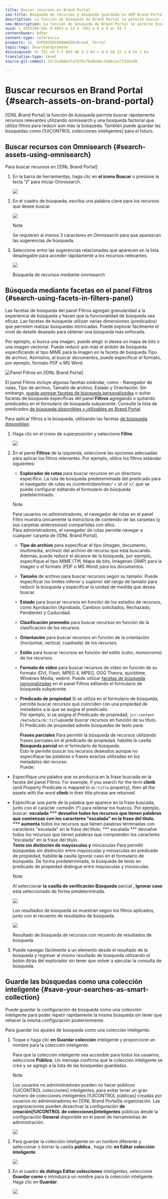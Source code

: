 ```yaml
---
title: Buscar recursos en Brand Portal
seo-title: Búsqueda de recursos y búsqueda guardada en AEM Brand Portal
description: La función de búsqueda de Brand Portal le permite buscar rápidamente recursos relevantes utilizando omnisearch y los filtros de búsqueda le ayudan a reducir aún más la búsqueda. Guarde las búsquedas como colecciones inteligentes para el futuro.
seo-description: La función de búsqueda de Brand Portal le permite buscar rápidamente recursos relevantes utilizando omnisearch y los filtros de búsqueda le ayudan a reducir aún más la búsqueda. Guarde las búsquedas como colecciones inteligentes para el futuro.
uuid: c 2955198-bdc 0-4853-a 13 a -661 e 6 a 9 ec 61 f
contentOwner: bdhar
content-type: referencia
products: SG_ EXPERIENCEMANAGER/Brand_ Portal
topic-tags: Searchandpromote
discoiquuid: dc 751 cd 7-f 663-46 d 2-84 c 4-5 bb 12 a 4 fe 1 ba
translation-type: tm+mt
source-git-commit: 32c3cdb8e3fafd74cfb36e6bcfe0811e7152b2d0

---
```



# Buscar recursos en Brand Portal {#search-assets-on-brand-portal}

[!DNL Brand Portal] la función de búsqueda permite buscar rápidamente recursos relevantes utilizando omnisearch y una búsqueda factorial que utiliza filtros para reducir aún más la búsqueda. También puede guardar las búsquedas como [!UICONTROL colecciones inteligentes] para el futuro.

## Buscar recursos con Omnisearch {#search-assets-using-omnisearch}

Para buscar recursos en [!DNL Brand Portal]:

1. En la barra de herramientas, haga clic en **el icono Buscar** o presione la tecla "**/**" para iniciar Omnisearch.

   ![](assets/omnisearchicon-1.png)

2. En el cuadro de búsqueda, escriba una palabra clave para los recursos que desee buscar.

   ![](assets/omnisearch.png)

   >[!NOTE]
   >
   >Se requieren al menos 3 caracteres en Omnisearch para que aparezcan las sugerencias de búsqueda.

3. Seleccione entre las sugerencias relacionadas que aparecen en la lista desplegable para acceder rápidamente a los recursos relevantes.

   ![](assets/assets-search-result.png)

   Búsqueda de recursos mediante omnisearch

## Búsqueda mediante facetas en el panel Filtros {#search-using-facets-in-filters-panel}

Las facetas de búsqueda del panel Filtros agregan granularidad a la experiencia de búsqueda y hacen que la funcionalidad de búsqueda sea eficaz. Las facetas de búsqueda utilizan varias dimensiones (predicados) que permiten realizar búsquedas intrincadas. Puede explorar fácilmente el nivel de detalle deseado para obtener una búsqueda más enfocada.

Por ejemplo, si busca una imagen, puede elegir si desea un mapa de bits o una imagen vectorial. Puede reducir aún más el ámbito de búsqueda especificando el tipo MIME para la imagen en la faceta de búsqueda Tipo de archivo. Asimismo, al buscar documentos, puede especificar el formato, por ejemplo, formato PDF o MS Word.

![Panel Filtros en [!DNL Brand Portal]](assets/file-type-search.png "el panel Filtros de [! DNL Brand Portal]")

El panel Filtros incluye algunas facetas estándar, como - Navegador de rutas, Tipo de archivo, Tamaño de archivo, Estado y Orientación. Sin embargo, [puede agregar facetas de búsqueda personalizadas](../using/brand-portal-search-facets.md) o quitar facetas de búsqueda específicas del panel **Filtros** agregando o quitando predicados en el formulario de búsqueda subyacente. Consulte la lista de predicados [de búsqueda disponibles y utilizables en Brand Portal](../using/brand-portal-search-facets.md#list-of-search-predicates).

Para aplicar filtros a la búsqueda, utilizando las facetas [de búsqueda disponibles](../using/brand-portal-search-facets.md):

1. Haga clic en el icono de superposición y seleccione **Filtro**.

   ![](assets/selectorrail.png)

2. En el panel **Filtros** de la izquierda, seleccione las opciones adecuadas para aplicar los filtros relevantes.
Por ejemplo, utilice los filtros estándar siguientes:

   * **Explorador de rutas** para buscar recursos en un directorio específico. La ruta de búsqueda predeterminada del predicado para el navegador de rutas es */content/dam/mac/ &lt; id-id &gt;/*, que se puede configurar editando el formulario de búsqueda predeterminado.
   >[!NOTE]
   >
   >Para usuarios no administradores, el navegador de rutas en el panel Filtro muestra únicamente la estructura de contenido de las carpetas (y sus carpetas antecesoras) compartidas con ellos.\
   >Para administradores, el navegador de rutas permite navegar a cualquier carpeta de [!DNL Brand Portal].

   * **Tipo de archivo** para especificar el tipo (imagen, documento, multimedia, archivo) del archivo de recurso que está buscando. Además, puede reducir el alcance de la búsqueda, por ejemplo, especifique el tipo MIME (Tiff, Mapa de bits, Imágenes GIMP) para la imagen o el formato (PDF o MS Word) para los documentos.
   * **Tamaño** de archivo para buscar recursos según su tamaño. Puede especificar los límites inferior y superior del rango de tamaño para reducir la búsqueda y especificar la unidad de medida que desea buscar.
   * **Estado** para buscar recursos en función de los estados de recursos, como Aprobación (Aprobado, Cambios solicitados, Rechazado, Pendiente) y Caducidad.
   * **Clasificación promedio** para buscar recursos en función de la clasificación de los recursos.
   * **Orientación** para buscar recursos en función de la orientación (horizontal, vertical, cuadrada) de los recursos.
   * **Estilo** para buscar recursos en función del estilo (color, monocromo) de los recursos.
   * **Formato de vídeo** para buscar recursos de vídeo en función de su formato (DVI, Flash, MPEG 4, MPEG, OGG Theora, quicktime, Windows Media, webm).
   Puede utilizar [facetas de búsqueda personalizadas](../using/brand-portal-search-facets.md) en el panel Filtros editando el formulario de búsqueda subyacente.

   * **Predicado de propiedad** Si se utiliza en el formulario de búsqueda, permite buscar recursos que coinciden con una propiedad de metadatos a la que se asigna el predicado.\
      Por ejemplo, si se asigna el Predicado de propiedad, `jcr:content /metadata/dc:title`puede buscar recursos en función de su título.\
      El Predicado de propiedad admite búsquedas de texto para:

      **Frases parciales** Para permitir la búsqueda de recursos utilizando frases parciales en el predicado de propiedad, habilite la casilla **Búsqueda parcial** en el formulario de búsqueda.\
      Esto le permite buscar los recursos deseados aunque no especifique las palabras o frases exactas utilizadas en los metadatos del recurso.\
      Puede:
* Especifique una palabra que se produzca en la frase buscada en la faceta del panel Filtros. For example, if you search for the term **climb** (and Property Predicate is mapped to `dc:title` property), then all the assets with the word **climb** in their title phrase are returned.
* Especificar una parte de la palabra que aparece en la frase buscada, junto con el carácter comodín (*) para rellenar los huecos.
Por ejemplo, buscar:
      **escalada *** devuelve todos los recursos que tienen palabras que comienzan con los caracteres "escalada" en la frase del título.
      *** aumenta** todos los recursos que tienen palabras terminadas con caracteres "escalada" en la frase del título.
      *** escalada *** devuelve todos los recursos que tienen palabras que comprenden los caracteres "escalada" en la frase del título.\
      **Texto sin distinción de mayúsculas y**
minúsculas Para permitir búsquedas sin distinción entre mayúsculas y minúsculas en predicado de propiedad, habilite **la** casilla Ignorar caso en el formulario de búsqueda. De forma predeterminada, la búsqueda de texto en predicado de propiedad distingue entre mayúsculas y minúsculas.
   >[!NOTE]
   >
   >Al seleccionar **la casilla de verificación Búsqueda** parcial **, Ignorar caso** está seleccionado de forma predeterminada.

   ![](assets/wildcard-prop-1.png)

   Los resultados de búsqueda se muestran según los filtros aplicados, junto con el recuento de resultados de búsqueda.

   ![](assets/omnisearch-with-filters.png)

   Resultado de búsqueda de recursos con recuento de resultados de búsqueda

3. Puede navegar fácilmente a un elemento desde el resultado de la búsqueda y regresar al mismo resultado de búsqueda utilizando el botón Atrás del explorador sin tener que volver a ejecutar la consulta de búsqueda.

## Guarde las búsquedas como una colección inteligente {#save-your-searches-as-smart-collection}

Puede guardar la configuración de búsqueda como una colección inteligente para poder repetir rápidamente la misma búsqueda sin tener que rehacer la misma configuración posteriormente.

Para guardar los ajustes de búsqueda como una colección inteligente:

1. Toque o haga clic **en Guardar colección** inteligente y proporcione un nombre para la colección inteligente.

   Para que la colección inteligente sea accesible para todos los usuarios, seleccione **Público**. Un mensaje confirma que la colección inteligente se creó y se agregó a la lista de las búsquedas guardadas.

   >[!NOTE]
   >
   >Los usuarios no administradores pueden no hacer públicos [!UICONTROL colecciones] inteligentes, para evitar tener un gran número de colecciones inteligentes [!UICONTROL públicas] creadas por usuarios no administradores en [!DNL Brand Portal]la organización. Las organizaciones pueden desactivar la configuración **de creación[!UICONTROL de colecciones]inteligentes** públicas desde la configuración **General** disponible en el panel de herramientas de administración.

   ![](assets/save_smartcollectionui.png)

1. Para guardar la colección inteligente en un nombre diferente y seleccionar o borrar la casilla **pública** , haga clic **en Editar colección inteligente**.

   ![](assets/edit_smartcollection.png)

1. En el cuadro **de diálogo Editar colecciones** inteligentes, seleccione **Guardar como** e introduzca un nombre para la colección inteligente. Haga clic en **Guardar**.

   ![](assets/saveas_smartsearch.png)
